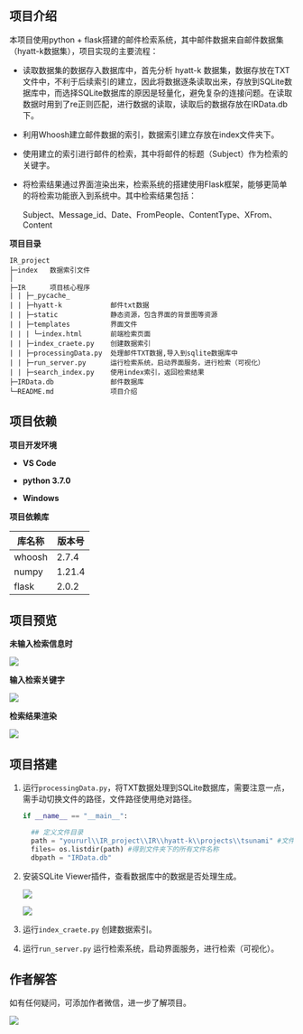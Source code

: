 ## 项目介绍

本项目使用python + flask搭建的邮件检索系统，其中邮件数据来自邮件数据集（hyatt-k数据集），项目实现的主要流程：

- 读取数据集的数据存入数据库中，首先分析 hyatt-k 数据集，数据存放在TXT文件中，不利于后续索引的建立，因此将数据逐条读取出来，存放到SQLite数据库中，而选择SQLite数据库的原因是轻量化，避免复杂的连接问题。在读取数据时用到了re正则匹配，进行数据的读取，读取后的数据存放在IRData.db下。

- 利用Whoosh建立邮件数据的索引，数据索引建立存放在index文件夹下。

- 使用建立的索引进行邮件的检索，其中将邮件的标题（Subject）作为检索的关键字。

- 将检索结果通过界面渲染出来，检索系统的搭建使用Flask框架，能够更简单的将检索功能嵌入到系统中。其中检索结果包括：

  Subject、Message_id、Date、FromPeople、ContentType、XFrom、Content

**项目目录**

```
IR_project
├─index	  数据索引文件
│	
├─IR	  项目核心程序
| | ├─_pycache_					
| | ├─hyatt-k            邮件txt数据
| | ├─static             静态资源，包含界面的背景图等资源
| | ├─templates          界面文件
| | | └─index.html       前端检索页面
| | ├─index_craete.py    创建数据索引
| | ├─processingData.py  处理邮件TXT数据,导入到sqlite数据库中
| | ├─run_server.py      运行检索系统，启动界面服务，进行检索（可视化）  
| | ├─search_index.py    使用index索引，返回检索结果
├─IRData.db	             邮件数据库
└─README.md              项目介绍
```

## 项目依赖

**项目开发环境**

- **VS Code**

- **python 3.7.0**
- **Windows**



**项目依赖库**

| 库名称 | 版本号 |
| ------ | ------ |
| whoosh | 2.7.4  |
| numpy  | 1.21.4 |
| flask  | 2.0.2  |

## 项目预览

**未输入检索信息时**

![](D:/Users/31156/Desktop/IR_project/IR/static/README_img01.png)

**输入检索关键字**

![](D:/Users/31156/Desktop/IR_project/IR/static/README_img02.png)

**检索结果渲染**

![](D:/Users/31156/Desktop/IR_project/IR/static/README_img03.png)

## 项目搭建

1. 运行`processingData.py`，将TXT数据处理到SQLite数据库，需要注意一点，需手动切换文件的路径，文件路径使用绝对路径。

   ```python
   if __name__ == "__main__":
   
     ## 定义文件目录
     path = "yoururl\\IR_project\\IR\\hyatt-k\\projects\\tsunami" #文件夹目录
     files= os.listdir(path) #得到文件夹下的所有文件名称
     dbpath = "IRData.db"
   ```

2. 安装SQLite Viewer插件，查看数据库中的数据是否处理生成。

   ![](D:/Users/31156/Desktop/IR_project/IR/static/README_img04.png)

   ![](D:/Users/31156/Desktop/IR_project/IR/static/README_img05.png)

3. 运行`index_craete.py`    创建数据索引。

4. 运行`run_server.py`  运行检索系统，启动界面服务，进行检索（可视化）。

## 作者解答

如有任何疑问，可添加作者微信，进一步了解项目。

![](D:/Users/31156/Desktop/IR_project/IR/static/README_img06.png)